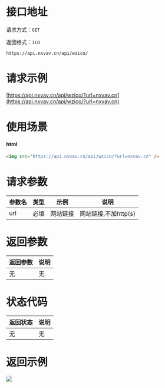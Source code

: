 # 接口地址

请求方式：`GET`

返回格式：`ICO`

```API
https://api.nxvav.cn/api/wzico/
```

# 请求示例

[https://api.nxvav.cn/api/wzico/?url=nxvav.cn](https://api.nxvav.cn/api/wzico/?url=nxvav.cn)

# 使用场景

<!-- tabs:start -->

#### **html**

```html
<img src="https://api.nxvav.cn/api/wzico/?url=nxvav.cn" />
```

<!-- tabs:end -->

# 请求参数

| 参数名 | 类型 | 示例 | 说明 |
| ----- | ---- | ---- | ---- |
| url | 必填 | 网站链接 | 网站链接,不加http(s) |

# 返回参数

| 返回参数 | 说明 |
| ------- | ---- |
| 无 | 无 |

# 状态代码

| 返回状态 | 说明 |
| ------- | ----- |
| 无 | 无 |

# 返回示例

<img src="https://api.nxvav.cn/api/wzico/?url=nxvav.cn" />
